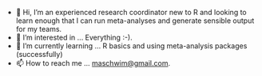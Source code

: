 - 👋 Hi, I’m an experienced research coordinator new to R and looking to learn enough that I can run meta-analyses and generate sensible output for my teams.
- 👀 I’m interested in ... Everything :-).
- 🌱 I’m currently learning ... R basics and using meta-analysis packages (successfully)
- 📫 How to reach me ... maschwim@gmail.com. 

<!---
mannyschwimmer/mannyschwimmer is a ✨ special ✨ repository because its `README.md` (this file) appears on your GitHub profile.
You can click the Preview link to take a look at your changes.
--->

